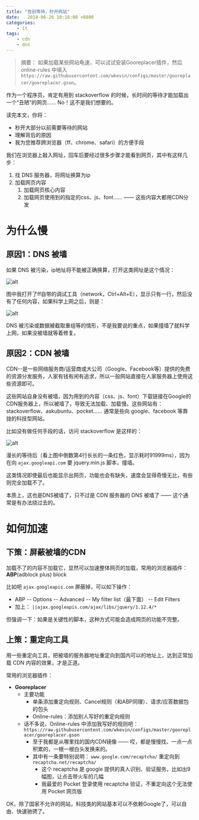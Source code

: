 ```yaml
---
title: "告别等待，秒开网站"
date:   2018-06-26 10:16:00 +0800
categories: 
    - it
tags:
    - cdn
    - dns
---
```


>摘要：
>如果加载某些网站龟速，可以试试安装Gooreplacer插件，然后 online-rules 中填入 `https://raw.githubusercontent.com/wkevin/configs/master/gooreplacer/gooreplacer.gson`。

作为一个程序员，肯定有用到 stackoverflow 的时候，长时间的等待才能加载出一个“丑陋”的网页…… No！这不是我们想要的。

读完本文，你将：

* 秒开大部分以前需要等待的网站
* 理解背后的原因
* 我为您推荐跨浏览器（ff、chrome、safari）的方便手段

我们在浏览器上敲入网址，回车后要经过很多步骤才能看到网页，其中有这样几步：

1. 找 DNS 服务器，将网址换算为ip
2. 加载网页内容
    1. 加载网页核心内容
    2. 加载网页使用到的指定的css、js、font…… —— 这些内容大都用CDN分发

# 为什么慢

## 原因1：DNS 被墙

如果 DNS 被污染，ip地址将不能被正确换算，打开这类网址是这个情况：

![alt](/images/posts/2018-06-26-speed.net/google.png)

图中我打开了ff自带的调试工具（network，Ctrl+Alt+E），显示只有一行，然后没有了任何内容，如果科学上网之后，则是：

![alt](/images/posts/2018-06-26-speed.net/google-ok.png)

DNS 被污染或数据被截取重组等的情形，不是我要说的重点，如果撞墙了就科学上网，如果没被墙就等着修复。

## 原因2：CDN 被墙

CDN--是一些网络服务商/运营商或大公司（Google、Facebook等）提供的免费的资源分发服务，人家有钱有闲有追求，所以一般网站直接在人家服务器上使用这些资源即可。

这些网站自身没有被墙，因为用到的内容（css、js、font）下载链接在Google的CDN服务器上，所以被墙了，导致无法加载、加载慢。这些网站有：stackoverflow、askubuntu、pocket…… 通常是些向 google、facebook 等靠拢的科技型网站。

比如没有做任何手段的话，访问 stackoverflow 是这样的：

![alt](/images/posts/2018-06-26-speed.net/sof.png)

漫长的等待后（看上图中倒数第4行长长的一条红色，显示耗时91999ms），因为在向 `ajax.googleapi.com` 要 jquery.min.js 脚本，撞墙。

这类情况即使最后也能显示出网页，功能也会有缺失，速度会显得奇慢无比，有些则完全加载不了。

本质上，这也是DNS被墙了，只不过是 CDN 服务器的 DNS 被墙了 —— 这个通常是有办法绕过去的。

# 如何加速

## 下策：屏蔽被墙的CDN

加载不了的内容不加载它，显然可以加速整体网页的加载，常用的浏览器插件：**ABP**(adblock plus) block

比如吧 `ajax.googleapis.com` 屏蔽掉，可以如下操作：

* ABP -- Options -- Advanced -- My filter list（最下面） -- Edit Filters
* 加上： `||ajax.googleapis.com/ajax/libs/jquery/1.12.4/*`

但强调一下：如果是关键性的脚本，这种方式可能会造成网页的功能不完整。

## 上策：重定向工具

用一些重定向工具，把被墙的服务器地址重定向到国内可以的地址上，达到正常加载 CDN 内容的效果，才是正道。

常用的浏览器插件：

* **Gooreplacer**
    * 主要功能
        * 单条添加重定向规则、Cancel规则（和ABP同理）、请求/应答数据包的包头
        * Online-rules：添加别人写好的重定向规则
    * 话不多说，Online-rules 中添加我写好的规则吧： `https://raw.githubusercontent.com/wkevin/configs/master/gooreplacer/gooreplacer.gson`
        * 至于我都是从哪里找的国内CDN镜像 —— 哎，都是慢慢找、一点一点积累的，一根一根白头发换来的。
        * 其中有一条要特别说明： `www.google.com/recaptcha/` 重定向到 `recaptcha.net/recaptcha/`
            * 这个 recaptcha 是 google 提供的真人识别、验证服务，比如出9幅图，让点击带火车的几幅
            * 我最爱的 Pocket 登录使用 recaptcha 验证，不重定向这个无法使用 Pocket 网页版
  
OK，除了国家不允许的网站，科技类的网站基本可以不依赖Google了，可以自由、快速驰骋了。